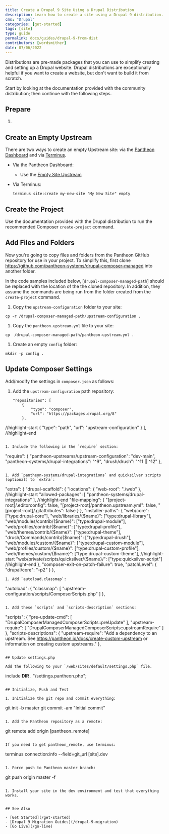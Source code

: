 ```yaml
---
title: Create a Drupal 9 Site Using a Drupal Distribution
description: Learn how to create a site using a Drupal 9 distribution.
cms: "Drupal"
categories: [get-started]
tags: [site]
type: guide
permalink: docs/guides/drupal-9-from-dist
contributors: [wordsmither]
date: 07/06/2022
---
```


Distributions are pre-made packages that you can use to simplify creating and setting up a Drupal website. Drupal distributions are exceptionally helpful if you want to create a website, but don't want to build it from scratch. 

Start by looking at the documentation provided with the community distribution; then continue with the following steps.

## Prepare

1. <Partial file="drupal-9/prepare-local-environment-no-clone-no-alias.md" />

## Create an Empty Upstream

There are two ways to create an empty Upstream site: via the [Pantheon Dashboard](/create-sites) and via [Terminus](/terminus).

- Via the Pantheon Dashboard:

  - Use the [Empty Site Upstream](https://dashboard.pantheon.io/sites/create?upstream_id=4c7176de-e079-eed1-154d-44d5a9945b65)

- Via Terminus:

  ```bash{promptUser: user}
  terminus site:create my-new-site "My New Site" empty
  ```

## Create the Project 

Use the documentation provided with the Drupal distribution to run the recommended Composer `create-project` command. 

## Add Files and Folders

Now you're going to copy files and folders from the Pantheon GitHub repository for use in your project.  To simplify this, first clone https://github.com/pantheon-systems/drupal-composer-managed into another folder.

In the code samples included below, [`drupal-composer-managed-path`] should be replaced with the location of the the cloned repository.  In addition, they assume the commands are being run from the folder created from the `create-project` command.

1. Copy the `upstream-configuration` folder to your site:

  ```bash{promptUser: user}
  cp -r /drupal-composer-managed-path/upstream-configuration .
  ```

1. Copy the `pantheon.upstream.yml` file to your site:

  ```bash{promptUser: user}
  cp  /drupal-composer-managed-path/pantheon-upstream.yml .
  ```

1. Create an empty `config` folder:

  ```bash{promptUser: user}
  mkdir -p config .
  ```

## Update Composer Settings

Add/modify the settings in `composer.json` as follows:

1. Add the `upstream-configuration` path repository:

   ```
   "repositories": [
       {
           "type": "composer",
           "url": "https://packages.drupal.org/8"
       },
//highlight-start
       {
           "type": "path",
           "url": "upstream-configuration"
       }
   ],
//highlight-end
   ```

1. Include the following in the `require` section:

   ```
   "require": {
       "pantheon-upstreams/upstream-configuration": "dev-main",
       "pantheon-systems/drupal-integrations": "^9",
       "drush/drush": "^11 || ^12"
   },
   ```

1. Add `pantheon-systems/drupal-integrations` and quicksilver scripts (optional) to `extra`:
   
   ```
   "extra": {
       "drupal-scaffold": {
           "locations": {
               "web-root": "./web"
           },
//highlight-start
           "allowed-packages": [
               "pantheon-systems/drupal-integrations"
           ],
//highlight-end
           "file-mapping": {
               "[project-root]/.editorconfig": false,
               "[project-root]/pantheon.upstream.yml": false,
               "[project-root]/.gitattributes": false
           }
       },
       "installer-paths": {
           "web/core": ["type:drupal-core"],
           "web/libraries/{$name}": ["type:drupal-library"],
           "web/modules/contrib/{$name}": ["type:drupal-module"],
           "web/profiles/contrib/{$name}": ["type:drupal-profile"],
           "web/themes/contrib/{$name}": ["type:drupal-theme"],
           "drush/Commands/contrib/{$name}": ["type:drupal-drush"],
           "web/modules/custom/{$name}": ["type:drupal-custom-module"],
           "web/profiles/custom/{$name}": ["type:drupal-custom-profile"],
           "web/themes/custom/{$name}": ["type:drupal-custom-theme"],
//highlight-start
           "web/private/scripts/quicksilver/{$name}/": ["type:quicksilver-script"]
//highlight-end
       },
       "composer-exit-on-patch-failure": true,
       "patchLevel": {
           "drupal/core": "-p2"
       }
   },
   ```
1. Add `autoload.classmap`:

   ```
   "autoload": {
       "classmap": [
           "upstream-configuration/scripts/ComposerScripts.php"
       ]
   },
   ``` 

1. Add these `scripts` and `scripts-description` sections: 

   ```
   "scripts": {
       "pre-update-cmd": [
           "DrupalComposerManagedComposerScripts::preUpdate"
       ],
       "upstream-require": [
           "DrupalComposerManagedComposerScripts::upstreamRequire"
       ]
   },
   "scripts-descriptions": {
       "upstream-require": "Add a dependency to an upstream. See https://pantheon.io/docs/create-custom-upstream or information on creating custom upstreams."
   },
   ```

## Update settings.php

Add the following to your `/web/sites/default/settings.php` file.

```
include __DIR__ . "/settings.pantheon.php";
```

## Initialize, Push and Test

1. Initialize the git repo and commit everything:
   ```
   git init -b master
   git commit -am "Initial commit"
   ```

1. Add the Pantheon repository as a remote:
   ```
   git remote add origin [pantheon_remote]
   ```

   If you need to get pantheon_remote, use terminus:

   ```
   terminus connection:info --field=git_url [site].dev
   ```

1. Force push to Pantheon master branch:
   ```
   git push origin master -f
   ```

1. Install your site in the dev environment and test that everything works.


## See Also

- [Get Started](/get-started)
- [Drupal 9 Migration Guides](/drupal-9-migration)
- [Go Live](/go-live)
